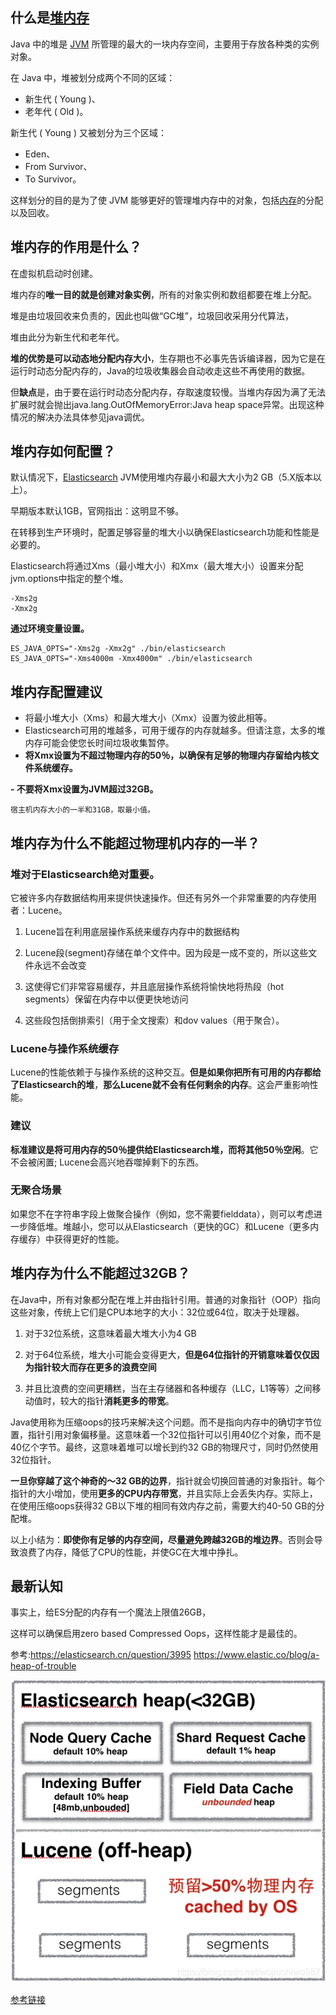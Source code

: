 ## 什么是[堆内存](https://so.csdn.net/so/search?q=堆内存)

Java 中的堆是 [JVM](https://so.csdn.net/so/search?q=JVM&spm=1001.2101.3001.7020) 所管理的最大的一块内存空间，主要用于存放各种类的实例对象。



在 Java 中，堆被划分成两个不同的区域：

- 新生代 ( Young )、
- 老年代 ( Old )。



新生代 ( Young ) 又被划分为三个区域：

- Eden、
- From Survivor、
- To Survivor。



这样划分的目的是为了使 JVM 能够更好的管理堆内存中的对象，包括[内存](https://so.csdn.net/so/search?q=内存&spm=1001.2101.3001.7020)的分配以及回收。

## 堆内存的作用是什么？

在虚拟机启动时创建。

堆内存的**唯一目的就是创建对象实例**，所有的对象实例和数组都要在堆上分配。

堆是由垃圾回收来负责的，因此也叫做“GC堆”，垃圾回收采用分代算法，

堆由此分为新生代和老年代。

**堆的优势是可以动态地分配内存大小**，生存期也不必事先告诉编译器，因为它是在运行时动态分配内存的，Java的垃圾收集器会自动收走这些不再使用的数据。

但**缺点**是，由于要在运行时动态分配内存，存取速度较慢。当堆内存因为满了无法扩展时就会抛出java.lang.OutOfMemoryError:Java heap space异常。出现这种情况的解决办法具体参见java调优。



## 堆内存如何配置？

默认情况下，[Elasticsearch](https://so.csdn.net/so/search?q=Elasticsearch&spm=1001.2101.3001.7020) JVM使用堆内存最小和最大大小为2 GB（5.X版本以上）。

早期版本默认1GB，官网指出：这明显不够。

在转移到生产环境时，配置足够容量的堆大小以确保Elasticsearch功能和性能是必要的。

Elasticsearch将通过Xms（最小堆大小）和Xmx（最大堆大小）设置来分配jvm.options中指定的整个堆。

```
-Xms2g 
-Xmx2g
```

**通过环境变量设置。**

```
ES_JAVA_OPTS="-Xms2g -Xmx2g" ./bin/elasticsearch 
ES_JAVA_OPTS="-Xms4000m -Xmx4000m" ./bin/elasticsearch

```

## 堆内存配置建议

* 将最小堆大小（Xms）和最大堆大小（Xmx）设置为彼此相等。
* Elasticsearch可用的堆越多，可用于缓存的内存就越多。但请注意，太多的堆内存可能会使您长时间垃圾收集暂停。
* **将Xmx设置为不超过物理内存的50％，以确保有足够的物理内存留给内核文件系统缓存。**



**- 不要将Xmx设置为JVM超过32GB。**

```
宿主机内存大小的一半和31GB，取最小值。
```



## 堆内存为什么不能超过物理机内存的一半？

### **堆对于Elasticsearch绝对重要**。

它被许多内存数据结构用来提供快速操作。但还有另外一个非常重要的内存使用者：Lucene。

1. Lucene旨在利用底层操作系统来缓存内存中的数据结构

2. Lucene段(segment)存储在单个文件中。因为段是一成不变的，所以这些文件永远不会改变
3. 这使得它们非常容易缓存，并且底层操作系统将愉快地将热段（hot segments）保留在内存中以便更快地访问
4. 这些段包括倒排索引（用于全文搜索）和dov values（用于聚合）。

### **Lucene与操作系统缓存**

Lucene的性能依赖于与操作系统的这种交互。**但是如果你把所有可用的内存都给了Elasticsearch的堆**，**那么Lucene就不会有任何剩余的内存**。这会严重影响性能。

### **建议**

**标准建议是将可用内存的50％提供给Elasticsearch堆，而将其他50％空闲**。它不会被闲置; Lucene会高兴地吞噬掉剩下的东西。

### **无聚合场景**

如果您不在字符串字段上做聚合操作（例如，您不需要fielddata），则可以考虑进一步降低堆。堆越小，您可以从Elasticsearch（更快的GC）和Lucene（更多内存缓存）中获得更好的性能。



## 堆内存为什么不能超过32GB？

在Java中，所有对象都分配在堆上并由指针引用。普通的对象指针（OOP）指向这些对象，传统上它们是CPU本地字的大小：32位或64位，取决于处理器。

1. 对于32位系统，这意味着最大堆大小为4 GB

2. 对于64位系统，堆大小可能会变得更大，**但是64位指针的开销意味着仅仅因为指针较大而存在更多的浪费空间**

3. 并且比浪费的空间更糟糕，当在主存储器和各种缓存（LLC，L1等等）之间移动值时，较大的指针**消耗更多的带宽**。



Java使用称为压缩oops的技巧来解决这个问题。而不是指向内存中的确切字节位置，指针引用对象偏移量。这意味着一个32位指针可以引用40亿个对象，而不是40亿个字节。最终，这意味着堆可以增长到约32 GB的物理尺寸，同时仍然使用32位指针。

**一旦你穿越了这个神奇的〜32 GB的边界**，指针就会切换回普通的对象指针。每个指针的大小增加，使用**更多的CPU内存带宽**，并且实际上会丢失内存。实际上，在使用压缩oops获得32 GB以下堆的相同有效内存之前，需要大约40-50 GB的分配堆。

以上小结为：**即使你有足够的内存空间，尽量避免跨越32GB的堆边界**。否则会导致浪费了内存，降低了CPU的性能，并使GC在大堆中挣扎。





## 最新认知

事实上，给ES分配的内存有一个魔法上限值26GB，

这样可以确保启用zero based Compressed Oops，这样性能才是最佳的。

参考:https://elasticsearch.cn/question/3995
https://www.elastic.co/blog/a-heap-of-trouble



![在这里插入图片描述](../../images/watermark,type_ZmFuZ3poZW5naGVpdGk,shadow_10,text_aHR0cHM6Ly9ibG9nLmNzZG4ubmV0L3dvaml1c2hpd285ODc=,size_16,color_FFFFFF,t_70.png)





[参考链接](https://blog.csdn.net/laoyang360/article/details/79998974)